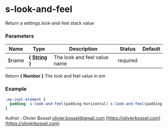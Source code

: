 # s-look-and-feel

Return a settings.look-and-feel stack value

### Parameters

| Name   | Type                                                                                                  | Description                  | Status   | Default |
| ------ | ----------------------------------------------------------------------------------------------------- | ---------------------------- | -------- | ------- |
| \$name | **{ [String](http://www.sass-lang.com/documentation/file.SASS_REFERENCE.html#sass-script-strings) }** | The look and feel value name | required |

Return **{ Number }** The look and feel value in em

### Example

```scss
.my-cool-element {
  padding: s-look-and-feel(padding-horizontal) s-look-and-feel(padding-vertical);
}
```

Author : Olivier Bossel [olivier.bossel@gmail.com](mailto:olivier.bossel@gmail.com) [https://olivierbossel.com](https://olivierbossel.com)
